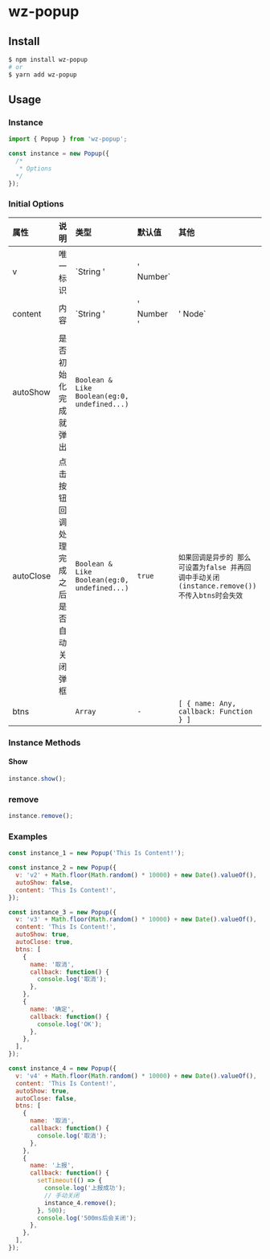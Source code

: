 # wz-popup

## Install

```bash
$ npm install wz-popup
# or
$ yarn add wz-popup
```

## Usage

### Instance

```js
import { Popup } from 'wz-popup';

const instance = new Popup({
  /*
   * Options
  */
});
```

### Initial Options

| 属性      | 说明                                     | 类型                                         | 默认值 | 其他                                                                                          |
| :-------- | :--------------------------------------- | :------------------------------------------- | :----- | :-------------------------------------------------------------------------------------------- |
| v         | 唯一标识                                 | `String '|' Number`                          |        |
| content   | 内容                                     | `String '|' Number '|' Node`                 | `-`    |
| autoShow  | 是否初始化完成就弹出                     | `Boolean & Like Boolean(eg:0, undefined...)` |        |
| autoClose | 点击按钮回调处理完成之后是否自动关闭弹框 | `Boolean & Like Boolean(eg:0, undefined...)` | `true` | `如果回调是异步的 那么可设置为false 并再回调中手动关闭(instance.remove()) 不传入btns时会失效` |
| btns      |                                          | `Array`                                      | `-`    | `[ { name: Any, callback: Function } ]`                                                       |

### Instance Methods

#### Show

```js
instance.show();
```

### remove

```js
instance.remove();
```

### Examples

```js
const instance_1 = new Popup('This Is Content!');
```

```js
const instance_2 = new Popup({
  v: 'v2' + Math.floor(Math.random() * 10000) + new Date().valueOf(),
  autoShow: false,
  content: 'This Is Content!',
});
```

```js
const instance_3 = new Popup({
  v: 'v3' + Math.floor(Math.random() * 10000) + new Date().valueOf(),
  content: 'This Is Content!',
  autoShow: true,
  autoClose: true,
  btns: [
    {
      name: '取消',
      callback: function() {
        console.log('取消');
      },
    },
    {
      name: '确定',
      callback: function() {
        console.log('OK');
      },
    },
  ],
});
```

```js
const instance_4 = new Popup({
  v: 'v4' + Math.floor(Math.random() * 10000) + new Date().valueOf(),
  content: 'This Is Content!',
  autoShow: true,
  autoClose: false,
  btns: [
    {
      name: '取消',
      callback: function() {
        console.log('取消');
      },
    },
    {
      name: '上报',
      callback: function() {
        setTimeout(() => {
          console.log('上报成功');
          // 手动关闭
          instance_4.remove();
        }, 500);
        console.log('500ms后会关闭');
      },
    },
  ],
});
```
